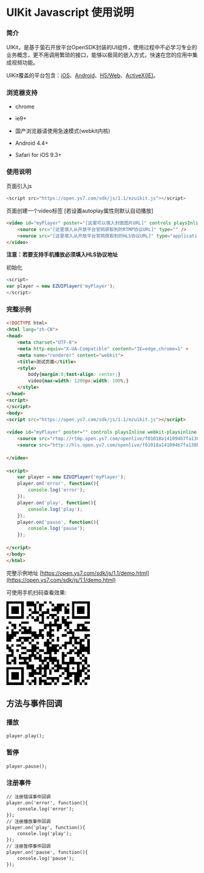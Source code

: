 # UIKit Javascript 使用说明

### 简介
UIKit，是基于萤石开放平台OpenSDK封装的UI组件，使用过程中不必学习专业的业务概念，更不用调用繁琐的接口，能够以极简的嵌入方式，快速在您的应用中集成视频功能。

UIKit覆盖的平台包含：[iOS](./uikit_ios.html)、[Android](./uikit_android.html)、[H5/Web](./uikit_javascript.html)、[ActiveX(IE)](./uikit_ocx.html)。


### 浏览器支持

- chrome
- ie9+
- 国产浏览器请使用急速模式(webkit内核)

- Android 4.4+
- Safari for iOS 9.3+


### 使用说明
页面引入js

```js
<script src="https://open.ys7.com/sdk/js/1.1/ezuikit.js"></script>
```
页面创建一个video标签 [若设置autoplay属性则默认自动播放]
```html
<video id="myPlayer" poster="[这里可以填入封面图片URL]" controls playsInline webkit-playsinline [autoplay]>
    <source src="[这里填入从开放平台官网获取到的RTMP协议URL]" type="" />
    <source src="[这里填入从开放平台官网获取到的HLS协议URL]" type="application/x-mpegURL" />
</video>
```
**注意：若要支持手机播放必须填入HLS协议地址**

初始化
```js
<script>
var player = new EZUIPlayer('myPlayer');
</script>
```


### 完整示例

```html
<!DOCTYPE html>
<html lang="zh-CN">
<head>
    <meta charset="UTF-8">
    <meta http-equiv="X-UA-Compatible" content="IE=edge,chrome=1" >
    <meta name="renderer" content="webkit">
    <title>测试页面</title>
    <style>
        body{margin:0;text-align: center;}
        video{max-width: 1200px;width: 100%;}
    </style>
</head>
<script>
</script>
<body>
<script src="https://open.ys7.com/sdk/js/1.1/ezuikit.js"></script>

<video id="myPlayer" poster="" controls playsInline webkit-playsinline autoplay>
    <source src="rtmp://rtmp.open.ys7.com/openlive/f01018a141094b7fa138b9d0b856507b" type="" />
    <source src="http://hls.open.ys7.com/openlive/f01018a141094b7fa138b9d0b856507b.m3u8" type="application/x-mpegURL" />

</video>

<script>
    var player = new EZUIPlayer('myPlayer');
    player.on('error', function(){
        console.log('error');
    });
    player.on('play', function(){
        console.log('play');
    });
    player.on('pause', function(){
        console.log('pause');
    });

</script>
</body>
</html>
```

完整示例地址 [https://open.ys7.com/sdk/js/1.1/demo.html](https://open.ys7.com/sdk/js/1.1/demo.html)

可使用手机扫码查看效果:

![](./js_demo.png)


## 方法与事件回调
### 播放
```
player.play();
```
### 暂停
```
player.pause();
```
### 注册事件
```
// 注册错误事件回调
player.on('error', function(){
    console.log('error');
});
// 注册播放事件回调
player.on('play', function(){
    console.log('play');
});
// 注册暂停事件回调
player.on('pause', function(){
    console.log('pause');
});
```
